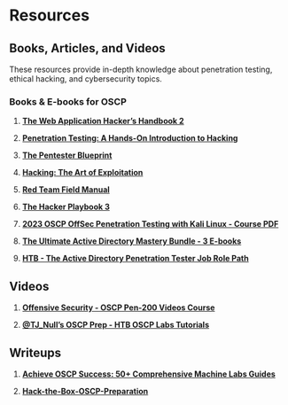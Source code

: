 # Resources

## Books, Articles, and Videos

These resources provide in-depth knowledge about penetration testing, ethical hacking, and cybersecurity topics.

### Books & E-books for OSCP

1. **[The Web Application Hacker’s Handbook 2](https://buymeacoffee.com/verylazytech/e/304591)**  

2. **[Penetration Testing: A Hands-On Introduction to Hacking](https://buymeacoffee.com/verylazytech/e/304596)**  
  
3. **[The Pentester Blueprint](https://buymeacoffee.com/verylazytech/e/304619)**  
  
4. **[Hacking: The Art of Exploitation](https://buymeacoffee.com/verylazytech/e/304623)**  

5. **[Red Team Field Manual](https://buymeacoffee.com/verylazytech/e/304597)**  

6. **[The Hacker Playbook 3](https://buymeacoffee.com/verylazytech/e/304599)**  

7. **[2023 OSCP OffSec Penetration Testing with Kali Linux - Course PDF](https://buymeacoffee.com/verylazytech/e/271180)**  

8. **[The Ultimate Active Directory Mastery Bundle - 3 E-books](https://buymeacoffee.com/verylazytech/e/267817)**

9. **[HTB - The Active Directory Penetration Tester Job Role Path](https://buymeacoffee.com/verylazytech/e/340710)**
    
 
 ## Videos

 1. **[Offensive Security - OSCP Pen-200 Videos Course](https://buymeacoffee.com/verylazytech/e/329692)**
 
 2. **[@TJ_Null’s OSCP Prep - HTB OSCP Labs Tutorials](https://www.youtube.com/playlist?list=PLidcsTyj9JXK-fnabFLVEvHinQ14Jy5tf)**


## Writeups

1. **[Achieve OSCP Success: 50+ Comprehensive Machine Labs Guides](https://buymeacoffee.com/verylazytech/e/258801)**
  
2. **[Hack-the-Box-OSCP-Preparation](https://github.com/rkhal101/Hack-the-Box-OSCP-Preparation)**



 
